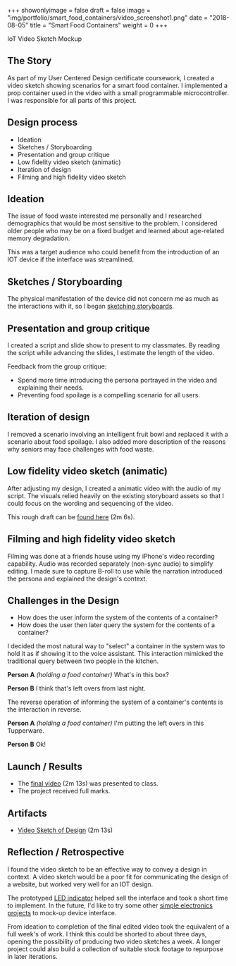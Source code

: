 +++
showonlyimage = false
draft = false
image = "img/portfolio/smart_food_containers/video_screenshot1.png"
date = "2018-08-05"
title = "Smart Food Containers"
weight = 0
+++

IoT Video Sketch Mockup

<!--more-->

## The Story

As part of my User Centered Design certificate coursework, I created a video sketch showing scenarios for a smart food container. I implemented a prop container used in the video with a small programmable microcontroller. I was responsible for all parts of this project.

## Design process

- Ideation
- Sketches / Storyboarding
- Presentation and group critique
- Low fidelity video sketch (animatic)
- Iteration of design
- Filming and high fidelity video sketch

## Ideation
The issue of food waste interested me personally and I researched demographics that would be most sensitive to the problem. I considered older people who may be on a fixed budget and learned about age-related memory degradation.

This was a target audience who could benefit from the introduction of an IOT device if the interface was streamlined.

## Sketches / Storyboarding
The physical manifestation of the device did not concern me as much as the interactions with it, so I began [sketching storyboards][sketches].

## Presentation and group critique
I created a script and slide show to present to my classmates. By reading the script while advancing the slides, I estimate the length of the video.

Feedback from the group critique:

- Spend more time introducing the persona portrayed in the video and explaining their needs.
- Preventing food spoilage is a compelling scenario for all users.

## Iteration of design
I removed a scenario involving an intelligent fruit bowl and replaced it with a scenario about food spoilage. I also added more description of the reasons why seniors may face challenges with food waste.

## Low fidelity video sketch (animatic)
After adjusting my design, I created a animatic video with the audio of my script. The visuals relied heavily on the existing storyboard assets so that I could focus on the wording and sequencing of the video.

This rough draft can be [found here][rough draft] (2m 6s).

## Filming and high fidelity video sketch
Filming was done at a friends house using my iPhone's video recording capability. Audio was recorded separately (non-sync audio) to simplify editing. I made sure to capture B-roll to use while the narration introduced the persona and explained the design's context.


## Challenges in the Design
- How does the user inform the system of the contents of a container?
- How does the user then later query the system for the contents of a container?

I decided the most natural way to "select" a container in the system was to hold it as if showing it to the voice assistant. This interaction mimicked the traditional query between two people in the kitchen.

**Person A** *(holding a food container)* What's in this box?

**Person B** I think that's left overs from last night.

The reverse operation of informing the system of a container's contents is the interaction in reverse.

**Person A** *(holding a food container)* I'm putting the left overs in this Tupperware.

**Person B** Ok!

<!-- ## Re-evaluation of Design Decisions
- show iteration and process

## Development Adjustment
- Presented rough draft to class for group critique
- Concerns raised:
 - 
 -
- Adjustments to design:
 -
 -
-->

## Launch / Results
- The [final video][final] (2m 13s) was presented to class.
- The project received full marks.

## Artifacts
- [Video Sketch of Design][final] (2m 13s)

<!-- - scans of sketches
- scans of storyboards
- GIF of animatic
- animatic video on YouTube
- photos of filming?
- GIF of final video -->

## Reflection / Retrospective

I found the video sketch to be an effective way to convey a design in context. A video sketch would be a poor fit for communicating the design of a website, but worked very well for an IOT design.

The prototyped [LED indicator][circuit express] helped sell the interface and took a short time to implement. In the future, I'd like to try some other [simple electronics projects][display] to mock-up device interface.

From ideation to completion of the final edited video took the equivalent of a full week's of work. I think this could be shorted to about three days, opening the possibility of producing two video sketches a week. A longer project could also build a collection of suitable stock footage to repurpose in later iterations.

[sketches]: /img/portfolio/smart_food_containers/storyboards.jpeg
[rough draft]: https://youtu.be/EbV5XWL1Mug
[final]: https://youtu.be/Zyh6FMZ8ikU
[circuit express]: https://www.adafruit.com/product/3333
[display]: https://www.adafruit.com/product/3625
